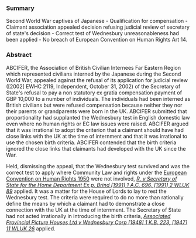 ### Summary

Second World War captives of Japanese - Qualification for compensation - Claimant association appealed decision refusing judicial review of secretary of state's decision - Correct test of Wednesbury unreasonableness had been applied - No breach of European Convention on Human Rights Art 14.

### Abstract

ABCIFER, the Association of British Civilian Internees Far Eastern Region which represented civilians interned by the Japanese during the Second World War, appealed against the refusal of its application for judicial review ([2002] EWHC 2119, Independent, October 31, 2002) of the Secretary of State's refusal to pay a non statutory ex gratia compensation payment of GBP 10,000 to a number of individuals. The individuals had been interned as British civilians but were refused compensation because neither they nor their parents or grandparents were born in the UK. ABCIFER submitted that proportionality had supplanted the Wednesbury test in English domestic law even where no human rights or EC law issues were raised. ABCIFER argued that it was irrational to adopt the criterion that a claimant should have had close links with the UK at the time of internment and that it was irrational to use the chosen birth criteria. ABCIFER contended that the birth criteria ignored the close links that claimants had developed with the UK since the War.

Held, dismissing the appeal, that the Wednesbury test survived and was the correct test to apply where Community Law and rights under the [European Convention on Human Rights 1950](https://uk.westlaw.com/Document/I38C9C0AD773A4385868CB431E132B1A7/View/FullText.html?originationContext=document&transitionType=DocumentItem&ppcid=c79615077c954bf3b2ecbcc6565b39a6&contextData=(sc.Default)) were not involved, _[R. v Secretary of State for the Home Department Ex p. Brind [1991] 1 A.C. 696, [1991] 2 WLUK 89](https://uk.westlaw.com/Document/I657397B0E42811DA8FC2A0F0355337E9/View/FullText.html?originationContext=document&transitionType=DocumentItem&ppcid=c79615077c954bf3b2ecbcc6565b39a6&contextData=(sc.Default))_ applied. It was a matter for the House of Lords to lay to rest the Wednesbury test. The criteria were required to do no more than rationally define the means by which a claimant had to demonstrate a close connection with the UK at the time of internment. The Secretary of State had not acted irrationally in introducing the birth criteria, _[Associated Provincial Picture Houses Ltd v Wednesbury Corp [1948] 1 K.B. 223, [1947] 11 WLUK 26](https://uk.westlaw.com/Document/I68410501E42711DA8FC2A0F0355337E9/View/FullText.html?originationContext=document&transitionType=DocumentItem&ppcid=c79615077c954bf3b2ecbcc6565b39a6&contextData=(sc.Default))_ applied.